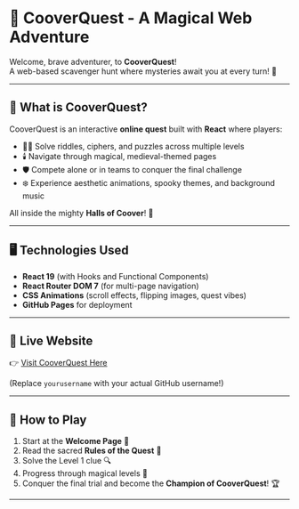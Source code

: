 # 🏰 CooverQuest - A Magical Web Adventure

Welcome, brave adventurer, to **CooverQuest**!  
A web-based scavenger hunt where mysteries await you at every turn! 🌟

---

## 🌟 What is CooverQuest?

CooverQuest is an interactive **online quest** built with **React** where players:

- 🧙‍♂️ Solve riddles, ciphers, and puzzles across multiple levels
- 🕯️ Navigate through magical, medieval-themed pages
- 🛡️ Compete alone or in teams to conquer the final challenge
- ❄️ Experience aesthetic animations, spooky themes, and background music

All inside the mighty **Halls of Coover**! 🏰

---

## 🖥️ Technologies Used

- **React 19** (with Hooks and Functional Components)
- **React Router DOM 7** (for multi-page navigation)
- **CSS Animations** (scroll effects, flipping images, quest vibes)
- **GitHub Pages** for deployment

---

## 🚀 Live Website

👉 [Visit CooverQuest Here](https://yourusername.github.io/cooverquest/)  

(Replace `yourusername` with your actual GitHub username!)

---

## 🧩 How to Play

1. Start at the **Welcome Page** 🏰
2. Read the sacred **Rules of the Quest** 📜
3. Solve the Level 1 clue 🔍
4. Progress through magical levels 🌌
5. Conquer the final trial and become the **Champion of CooverQuest**! 🏆

---
